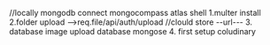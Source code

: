 //locally mongodb connect mongocompass
atlas
shell
1.multer install
2.folder upload -->req.file/api/auth/upload
//clould store --url---
3. database image upload database mongose
4.
 first
setup coludinary

